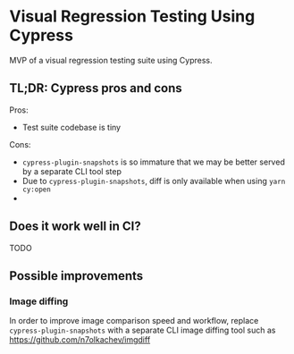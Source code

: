 # Visual Regression Testing Using Cypress

MVP of a visual regression testing suite using Cypress.

## TL;DR: Cypress pros and cons

Pros:

- Test suite codebase is tiny

Cons:

- `cypress-plugin-snapshots` is so immature that we may be better served by a separate CLI tool step
- Due to `cypress-plugin-snapshots`, diff is only available when using `yarn cy:open`
-

## Does it work well in CI?

TODO

## Possible improvements

### Image diffing

In order to improve image comparison speed and workflow,
replace `cypress-plugin-snapshots` with a separate CLI image diffing tool such as https://github.com/n7olkachev/imgdiff
